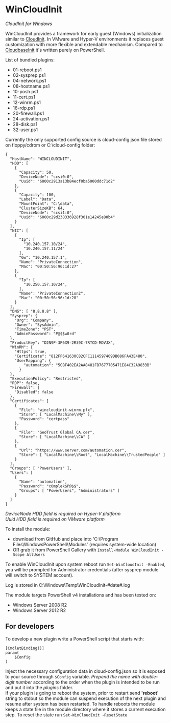 # WinCloudInit
*CloudInit for Windows*

WinCloudInit provides a framework for early guest (Windows) initialization
similar to [CloudInit](http://cloudinit.readthedocs.io/en/latest/).
In VMware and Hyper-V environments it replaces guest customization with
more flexible and extendable mechanism.
Compared to [CloudbaseInit](https://cloudbase.it/cloudbase-init/) it's
written purely on PowerShell.

List of bundled plugins:
- 01-reboot.ps1
- 02-sysprep.ps1
- 04-network.ps1
- 08-hostname.ps1
- 10-posh.ps1
- 11-cert.ps1
- 12-winrm.ps1
- 16-rdp.ps1
- 20-firewall.ps1
- 24-activation.ps1
- 28-disk.ps1
- 32-user.ps1

Currently the only supported config source is cloud-config.json file stored on floppy/cdrom or C:\cloud-config folder:
```
{
  "HostName": "WINCLOUDINIT",
  "HDD": [
    {
      "Capacity": 50,
      "DeviceNode": "scsi0:0",
      "Uuid": "6000c2913a13b84ecf0ba5000ddc71d2"
    },
    {
      "Capacity": 100,
      "Label": "Data",
      "MountPoint": "C:\data",
      "ClusterSizeKB": 64,
      "DeviceNode": "scsi1:0",
      "Uuid": "6000c29d238336928f301e14245e80b4"
    }
  ],
  "NIC": [
    {
      "Ip": [
        "10.240.157.10/24",
        "10.240.157.11/24"
      ],
      "Gw": "10.240.157.1",
      "Name": "PrivateConnection",
      "Mac": "00:50:56:96:1d:27"
    },
    {
      "Ip": [
        "10.250.157.10/24",
      ],
      "Name": "PrivateConnection2",
      "Mac": "00:50:56:96:1d:28"
    }
  ],
  "DNS": [ "8.8.8.8" ],
  "Sysprep": {
    "Org": "Company",
    "Owner": "SysAdmin",
    "TimeZone": "PST",
    "AdminPassword": "P@$$w0rd"
  },
  "ProductKey": "D2N9P-3P6X9-2R39C-7RTCD-MDVJX",
  "WinRM": {
    "Https": true,
    "Certificate": "812FF641630C82CFC1114597409DB086FA43E480",
    "UserMapping": {
        "automation": "5CBF402EA2AA8481FB7677705471E84C32A9833B"
      }
  },
  "ExecutionPolicy": "Restricted",
  "RDP": false,
  "Firewall": {
    "Disabled": false
  },
  "Certificates": [
    {
      "File": "wincloudinit-winrm.pfx",
      "Store": [ "LocalMachine\\My" ],
      "Password": "certpass"
    },
    {
      "File": "GeoTrust Global CA.cer",
      "Store": [ "LocalMachine\\CA" ]
    },
    {
      "Url": "https://www.server.com/automation.cer",
      "Store": [ "LocalMachine\\Root", "LocalMachine\\TrustedPeople" ]
    }
  ],
  "Groups": [ "PowerUsers" ],
  "Users": [
    {
      "Name": "automation",
      "Password": "c0mplek$P@$$",
      "Groups": [ "PowerUsers", "Administrators" ]
    }
  ]
}
```
*DeviceNode HDD field is required on Hyper-V platform*  
*Uuid HDD field is required on VMware platform*  

To install the module:
- download from GitHub and place into 'C:\Program Files\WindowsPowerShell\Modules'
(requires system-wide location)
- OR grab it from PowerShell Gallery with `Install-Module WinCloudInit -Scope AllUsers`

To enable WinCloudInit upon system reboot run `Set-WinCloudInit -Enabled`, you will
be prompted for Administrator credentials (after sysprep module will switch to SYSTEM
account).

Log is stored in C:\Windows\Temp\WinCloudInit-#date#.log

The module targets PowerShell v4 installations and has been tested on:
- Windows Server 2008 R2
- Windows Server 2012 R2

## For developers
To develop a new plugin write a PowerShell script that starts with:
```
[CmdletBinding()]
param(
	$Config
)
```
Inject the necessary configuration data in cloud-config.json so it is exposed
to your source through `$Config` variable. *Prepend the name
with double-digit number* according to the order when the plugin is intended
to be run and put it into the *plugins* folder.  
If your plugin is going to reboot the system, prior to restart send **'reboot'**
string to stdout so the module can suspend execution of the next plugin
and resume after system has been restarted. To handle reboots the module keeps
a state file in the module directory where it stores a current execution step.
To reset the state run `Set-WinCloudInit -ResetState`
